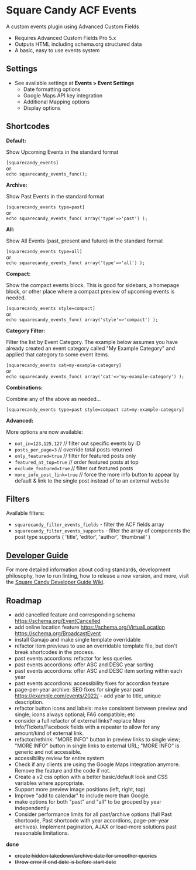# Square Candy ACF Events

A custom events plugin using Advanced Custom Fields

* Requires Advanced Custom Fields Pro 5.x
* Outputs HTML including schema.org structured data
* A basic, easy to use events system

## Settings

* See available settings at **Events > Event Settings**
	* Date formatting options
	* Google Maps API key integration
	* Additional Mapping options
	* Display options

## Shortcodes

**Default:**

Show Upcoming Events in the standard format

`[squarecandy_events]`  
or  
`echo squarecandy_events_func();`

**Archive:**

Show Past Events in the standard format

`[squarecandy_events type=past]`  
or  
`echo squarecandy_events_func( array('type'=>'past') );`

**All:**

Show All Events (past, present and future) in the standard format

`[squarecandy_events type=all]`  
or  
`echo squarecandy_events_func( array('type'=>'all') );`

**Compact:**

Show the compact events block. This is good for sidebars, a homepage block, or other place where a compact preview of upcoming events is needed.

`[squarecandy_events style=compact]`  
or  
`echo squarecandy_events_func( array('style'=>'compact') );`

**Category Filter:**

Filter the list by Event Category. The example below assumes you have already created an event category called "My Example Category" and applied that category to some event items.

`[squarecandy_events cat=my-example-category]`  
or  
`echo squarecandy_events_func( array('cat'=>'my-example-category') );`

**Combinations:**

Combine any of the above as needed...

`[squarecandy_events type=past style=compact cat=my-example-category]`

**Advanced:**

More options are now available:

* `not_in=123,125,127` // filter out specific events by ID
* `posts_per_page=3` // override total posts returned
* `only_featured=true` // filter for featured posts only
* `featured_at_top=true` // order featured posts at top
* `exclude_featured=true` // filter out featured posts
* `more_info_post_link=true` // force the more info button to appear by default & link to the single post instead of to an external website

## Filters

Available filters:

* `squarecandy_filter_events_fields` - filter the ACF fields array
* `squarecandy_filter_events_supports` - filter the array of components the post type supports ( 'title', 'editor', 'author', 'thumbnail' )

## [Developer Guide](https://developers.squarecandy.net)

For more detailed information about coding standards, development philosophy, how to run linting, how to release a new version, and more, visit the [Square Candy Developer Guide Wiki](https://github.com/squarecandy/developer-guidelines/wiki).

## Roadmap

* add cancelled feature and corresponding schema https://schema.org/EventCancelled
* add online location feature https://schema.org/VirtualLocation https://schema.org/BroadcastEvent
* install Gamajo and make single template overridable
* refactor item previews to use an overridable template file, but don't break shortcodes in the process.
* past events accordions: refactor for less queries
* past events accordions: offer ASC and DESC year sorting
* past events accordions: offer ASC and DESC item sorting within each year
* past events accordions: accessibility fixes for accordion feature
* page-per-year archive: SEO fixes for single year past https://example.com/events/2022/ - add year to title, unique description.
* refactor button icons and labels: make consistent between preview and single; icons always optional; FA6 compatible; etc
* consider a full refactor of external links? replace More Info/Tickets/Facebook fields with a repeater to allow for any amount/kind of external link.
* refactor/rethink: "MORE INFO" button in preview links to single view; "MORE INFO" button in single links to external URL; "MORE INFO" is generic and not accessible.
* accessibility review for entire system
* Check if any clients are using the Google Maps integration anymore. Remove the feature and the code if not.
* Create a v2 css option with a better basic/default look and CSS variables where appropriate.
* Support more preview image positions (left, right, top)
* Improve "add to calendar" to include more than Google.
* make options for both "past" and "all" to be grouped by year independently
* Consider performance limits for all past/archive options (full Past shortcode, Past shortcode with year accordions, page-per-year archives). Implement pagination, AJAX or load-more solutions past reasonable limitations.

**done**
* ~~create hidden takedown/archive date for smoother queries~~
* ~~throw error if end date is before start date~~
